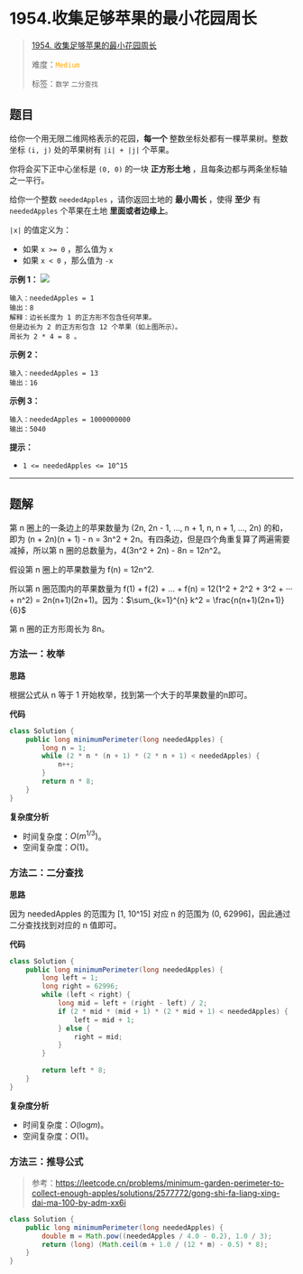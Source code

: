 # 1954.收集足够苹果的最小花园周长

> [1954. 收集足够苹果的最小花园周长](https://leetcode.cn/problems/minimum-garden-perimeter-to-collect-enough-apples/)
>
> 难度：<font color=orange>`Medium`</font>
>
> 标签：`数学` `二分查找`

## 题目

给你一个用无限二维网格表示的花园，**每一个** 整数坐标处都有一棵苹果树。整数坐标 `(i, j)` 处的苹果树有 `|i| + |j|` 个苹果。

你将会买下正中心坐标是 `(0, 0)` 的一块 **正方形土地** ，且每条边都与两条坐标轴之一平行。

给你一个整数 `neededApples` ，请你返回土地的 **最小周长** ，使得 **至少** 有`neededApples` 个苹果在土地 **里面或者边缘上**。

`|x|` 的值定义为：

* 如果 `x >= 0` ，那么值为 `x`
* 如果 `x < 0` ，那么值为 `-x`

**示例 1：**
![](https://pic.leetcode-cn.com/1627790803-qcBKFw-image.png)

```
输入：neededApples = 1
输出：8
解释：边长长度为 1 的正方形不包含任何苹果。
但是边长为 2 的正方形包含 12 个苹果（如上图所示）。
周长为 2 * 4 = 8 。
```

**示例 2：**

```
输入：neededApples = 13
输出：16
```

**示例 3：**

```
输入：neededApples = 1000000000
输出：5040
```

**提示：**

* `1 <= neededApples <= 10^15`

--------------------

## 题解

第 n 圈上的一条边上的苹果数量为 (2n, 2n - 1, …, n + 1, n, n + 1, …, 2n) 的和，即为 (n + 2n)(n + 1) - n = 3n^2 + 2n。有四条边，但是四个角重复算了两遍需要减掉，所以第 n 圈的总数量为，4(3n^2 + 2n) - 8n = 12n^2。

假设第 n 圈上的苹果数量为 f(n) = 12n^2.

所以第 n 圈范围内的苹果数量为 f(1) + f(2) + … + f(n) = 12(1^2 + 2^2 + 3^2 + ··· + n^2) = 2n(n+1)(2n+1)。因为：$\sum_{k=1}^{n} k^2 = \frac{n(n+1)(2n+1)}{6}$ 

第 n 圈的正方形周长为 8n。

### 方法一：枚举

**思路**

根据公式从 n 等于 1 开始枚举，找到第一个大于的苹果数量的n即可。

**代码**

```java
class Solution {
    public long minimumPerimeter(long neededApples) {
        long n = 1;
        while (2 * n * (n + 1) * (2 * n + 1) < neededApples) {
            n++;
        }
        return n * 8;
    }
}
```

**复杂度分析**

- 时间复杂度：$O(m^{1/3})$。
- 空间复杂度：$O(1)$。

### 方法二：二分查找

**思路**

因为 neededApples 的范围为 [1, 10^15] 对应 n 的范围为 (0, 62996]，因此通过二分查找找到对应的 n 值即可。

**代码**

```java
class Solution {
    public long minimumPerimeter(long neededApples) {
        long left = 1;
        long right = 62996;
        while (left < right) {
            long mid = left + (right - left) / 2;
            if (2 * mid * (mid + 1) * (2 * mid + 1) < neededApples) {
                left = mid + 1;
            } else {
                right = mid;
            }
        }
        
        return left * 8;
    }
}
```

**复杂度分析**

- 时间复杂度：$O(\log_{}{m})$。
- 空间复杂度：$O(1)$。

### 方法三：推导公式

> 参考：https://leetcode.cn/problems/minimum-garden-perimeter-to-collect-enough-apples/solutions/2577772/gong-shi-fa-liang-xing-dai-ma-100-by-adm-xx6i

```java
class Solution {
    public long minimumPerimeter(long neededApples) {
        double m = Math.pow((neededApples / 4.0 - 0.2), 1.0 / 3);
        return (long) (Math.ceil(m + 1.0 / (12 * m) - 0.5) * 8);
    }
}
```

